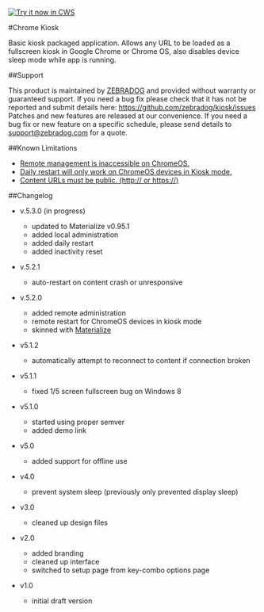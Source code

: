 <a target="_blank" href="https://chrome.google.com/webstore/detail/kiosk/afhcomalholahplbjhnmahkoekoijban">![Try it now in CWS](https://raw.github.com/GoogleChrome/chrome-app-samples/master/tryitnowbutton.png "Click here to install this application from the Chrome Web Store")</a>

#Chrome Kiosk

Basic kiosk packaged application. Allows any URL to be loaded as a fullscreen kiosk in Google Chrome or Chrome OS, also disables device sleep mode while app is running.

##Support

This product is maintained by [ZEBRADOG](http://www.zebradog.com) and provided without warranty or guaranteed  support. If you need a bug fix please check that it has not be reported and submit details here: https://github.com/zebradog/kiosk/issues Patches and new features are released at our convenience. If you need a bug fix or new feature on a specific schedule, please send details to support@zebradog.com for a quote. 

##Known Limitations

- [Remote management is inaccessible on ChromeOS.](https://github.com/zebradog/kiosk/issues/14)
- [Daily restart will only work on ChromeOS devices in Kiosk mode.](https://developer.chrome.com/extensions/runtime#method-restart)
- [Content URLs must be public. (http:// or https://)](https://github.com/zebradog/kiosk/issues/9)

##Changelog
- v.5.3.0 (in progress)
    - updated to Materialize v0.95.1
    - added local administration
    - added daily restart
    - added inactivity reset
    
- v.5.2.1
	- auto-restart on content crash or unresponsive

- v.5.2.0
	- added remote administration 
	- remote restart for ChromeOS devices in kiosk mode
	- skinned with [Materialize](http://materializecss.com/)

- v5.1.2
	- automatically attempt to reconnect to content if connection broken

- v5.1.1
	- fixed 1/5 screen fullscreen bug on Windows 8

- v5.1.0
	- started using proper semver 
	- added demo link

- v5.0
	- added support for offline use
	
- v4.0
	- prevent system sleep	(previously only prevented display sleep)
	
- v3.0
	- cleaned up design files
	
- v2.0
	- added branding
	- cleaned up interface
	- switched to setup page from key-combo options page
	
- v1.0
	- initial draft version
